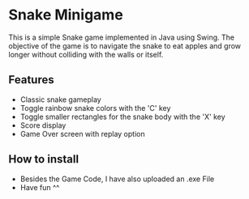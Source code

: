 # Snake Minigame

This is a simple Snake game implemented in Java using Swing. The objective of the game is to navigate the snake to eat apples and grow longer without colliding with the walls or itself.

## Features

- Classic snake gameplay
- Toggle rainbow snake colors with the 'C' key
- Toggle smaller rectangles for the snake body with the 'X' key
- Score display
- Game Over screen with replay option

## How to install
- Besides the Game Code, I have also uploaded an .exe File
- Have fun ^^
